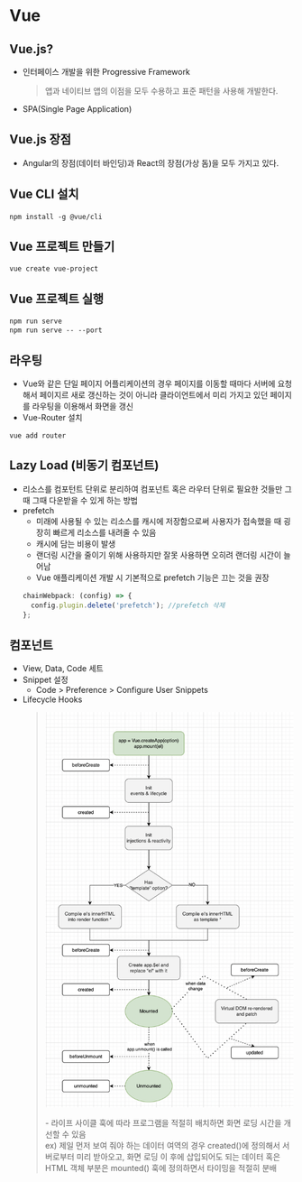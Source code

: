# Vue

## Vue.js?

- 인터페이스 개발을 위한 Progressive Framework
  > 앱과 네이티브 앱의 이점을 모두 수용하고 표준 패턴을 사용해 개발한다.
- SPA(Single Page Application)

## Vue.js 장점

- Angular의 장점(데이터 바인딩)과 React의 장점(가상 돔)을 모두 가지고 있다.

## Vue CLI 설치

```linux
npm install -g @vue/cli
```

## Vue 프로젝트 만들기

```linux
vue create vue-project
```

## Vue 프로젝트 실행

```linux
npm run serve
npm run serve -- --port
```

## 라우팅

- Vue와 같은 단일 페이지 어플리케이션의 경우 페이지를 이동할 때마다 서버에 요청해서 페이지르 새로 갱신하는 것이 아니라 클라이언트에서 미리 가지고 있던 페이지를 라우팅을 이용해서 화면을 갱신
- Vue-Router 설치

```lunux
vue add router
```

## Lazy Load (비동기 컴포넌트)

- 리소스를 컴포턴트 단위로 분리하여 컴포넌트 혹은 라우터 단위로 필요한 것들만 그때 그때 다운받을 수 있게 하는 방법
- prefetch
  - 미래에 사용될 수 있는 리소스를 캐시에 저장함으로써 사용자가 접속했을 때 굉장히 빠르게 리소스를 내려줄 수 있음
  - 캐시에 담는 비용이 발생
  - 랜더링 시간을 줄이기 위해 사용하지만 잘못 사용하면 오히려 랜더링 시간이 늘어남
  - Vue 애플리케이션 개발 시 기본적으로 prefetch 기능은 끄는 것을 권장
  ```javascript
  chainWebpack: (config) => {
    config.plugin.delete('prefetch'); //prefetch 삭제
  };
  ```

## 컴포넌트

- View, Data, Code 세트
- Snippet 설정
  - Code > Preference > Configure User Snippets
- Lifecycle Hooks
  > <p align="center"><img src="../vue/image/lifecycle.png" height="" width=""></p>  
  > - 라이프 사이클 훅에 따라 프로그램을 적절히 배치하면 화면 로딩 시간을 개선할 수 있음 <br>
  > ex) 제일 먼저 보여 줘야 하는 데이터 여역의 경우 created()에 정의해서 서버로부터 미리 받아오고, 화면 로딩 이 후에 삽입되어도 되는 데이터 혹은 HTML 객체 부분은 mounted() 훅에 정의하면서 타이밍을 적절히 분배
